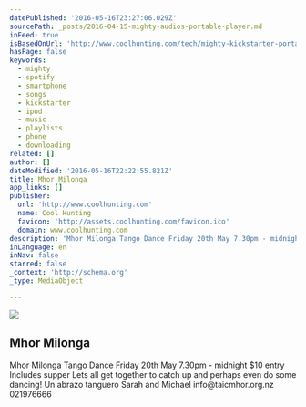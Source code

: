 ```yaml
---
datePublished: '2016-05-16T23:27:06.029Z'
sourcePath: _posts/2016-04-15-mighty-audios-portable-player.md
inFeed: true
isBasedOnUrl: 'http://www.coolhunting.com/tech/mighty-kickstarter-portable-media-player-spotify-streaming'
hasPage: false
keywords:
  - mighty
  - spotify
  - smartphone
  - songs
  - kickstarter
  - ipod
  - music
  - playlists
  - phone
  - downloading
related: []
author: []
dateModified: '2016-05-16T22:22:55.821Z'
title: Mhor Milonga
app_links: []
publisher:
  url: 'http://www.coolhunting.com'
  name: Cool Hunting
  favicon: 'http://assets.coolhunting.com/favicon.ico'
  domain: www.coolhunting.com
description: 'Mhor Milonga Tango Dance Friday 20th May 7.30pm - midnight $10 entry Includes supper Lets all get together to catch up and perhaps even do some dancing! Un abrazo tanguero Sarah and Michael info@taicmhor.org.nz 021976666'
inLanguage: en
inNav: false
starred: false
_context: 'http://schema.org'
_type: MediaObject

---
```

<article style=""><img src="https://the-grid-user-content.s3-us-west-2.amazonaws.com/dfd46583-5d36-4792-80a8-9e3f49f8e22a.jpg" /><h1>Mhor Milonga</h1><p>Mhor Milonga Tango Dance Friday 20th May 7.30pm - midnight $10 entry Includes supper Lets all get together to catch up and perhaps even do some dancing! Un abrazo tanguero Sarah and Michael info@taicmhor.org.nz 021976666</p></article>